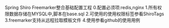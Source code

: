 Spring Shiro Freemarker整合基础配置工程
0.配置必须项:redis,nginx
1.所有权限数据存储在MYSQL中,脚本在base.sql
2.可使用的使用权限标签参看ShiroTags
3.freemarker支持从远程拉取模板文件
4.使用参看github的使用用例
